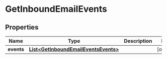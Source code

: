 
# GetInboundEmailEvents

## Properties
Name | Type | Description | Notes
------------ | ------------- | ------------- | -------------
**events** | [**List&lt;GetInboundEmailEventsEvents&gt;**](GetInboundEmailEventsEvents.md) |  |  [optional]



